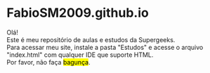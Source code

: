 # FabioSM2009.github.io
Olá!
<br>
Este é meu repositório de aulas e estudos da Supergeeks.
<br>
Para acessar meu site, instale a pasta "Estudos" e acesse o arquivo "index.html" com qualquer IDE que suporte HTML.
<br>
Por favor, não faça <mark>bagunça</mark>.

